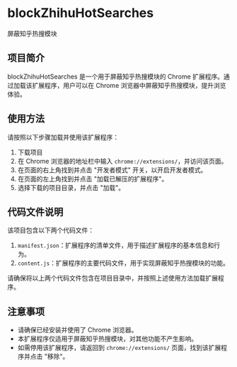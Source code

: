 # blockZhihuHotSearches
屏蔽知乎热搜模块

## 项目简介
blockZhihuHotSearches 是一个用于屏蔽知乎热搜模块的 Chrome 扩展程序。通过加载该扩展程序，用户可以在 Chrome 浏览器中屏蔽知乎热搜模块，提升浏览体验。

## 使用方法
请按照以下步骤加载并使用该扩展程序：
1. 下载项目
2. 在 Chrome 浏览器的地址栏中输入 `chrome://extensions/`，并访问该页面。
3. 在页面的右上角找到并点击 "开发者模式" 开关，以开启开发者模式。
4. 在页面的左上角找到并点击 "加载已解压的扩展程序"。
5. 选择下载的项目目录，并点击 "加载"。

## 代码文件说明
该项目包含以下两个代码文件：

1. `manifest.json`：扩展程序的清单文件，用于描述扩展程序的基本信息和行为。
2. `content.js`：扩展程序的主要代码文件，用于实现屏蔽知乎热搜模块的功能。

请确保将以上两个代码文件包含在项目目录中，并按照上述使用方法加载扩展程序。

## 注意事项
- 请确保已经安装并使用了 Chrome 浏览器。
- 本扩展程序仅适用于屏蔽知乎热搜模块，对其他功能不产生影响。
- 如需停用该扩展程序，请返回到 `chrome://extensions/` 页面，找到该扩展程序并点击 "移除"。


